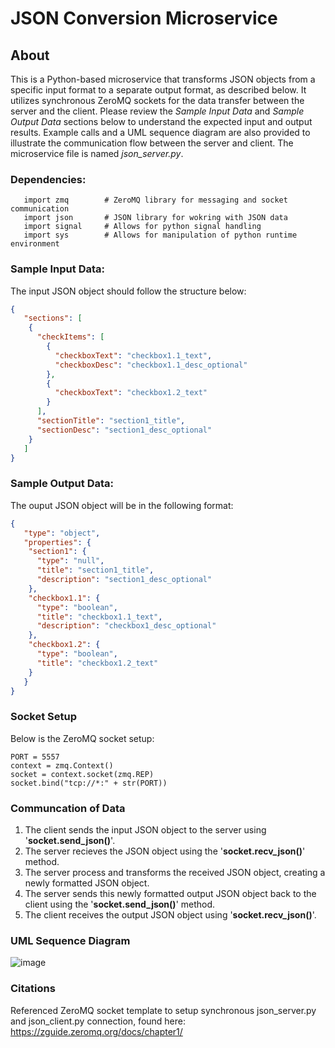 # JSON Conversion Microservice

## About
This is a Python-based microservice that transforms JSON objects from a specific input format to a separate output format, as described below. It utilizes synchronous ZeroMQ sockets for the data transfer between the server and the client. Please review the _Sample Input Data_ and  _Sample Output Data_ sections below to understand the expected input and output results. Example calls and a UML sequence diagram are also provided to illustrate the communication flow between the server and client. The microservice file is named _json_server.py_.

### Dependencies:
```
   import zmq        # ZeroMQ library for messaging and socket communication
   import json       # JSON library for wokring with JSON data
   import signal     # Allows for python signal handling 
   import sys        # Allows for manipulation of python runtime environment
```

### Sample Input Data:
The input JSON object should follow the structure below:

```json
{
   "sections": [
    {
      "checkItems": [
        {
          "checkboxText": "checkbox1.1_text",
          "checkboxDesc": "checkbox1.1_desc_optional"
        },
        {
          "checkboxText": "checkbox1.2_text"
        }
      ],
      "sectionTitle": "section1_title",
      "sectionDesc": "section1_desc_optional"
    }
   ]
}
```

### Sample Output Data:
The ouput JSON object will be in the following format:
```json
{
   "type": "object",
   "properties": {
    "section1": {
      "type": "null",
      "title": "section1_title",
      "description": "section1_desc_optional"
    },
    "checkbox1.1": {
      "type": "boolean",
      "title": "checkbox1.1_text",
      "description": "checkbox1_desc_optional"
    },
    "checkbox1.2": {
      "type": "boolean",
      "title": "checkbox1.2_text"
    }
   }
}
```
### Socket Setup 
Below is the ZeroMQ socket setup:

    PORT = 5557
    context = zmq.Context()
    socket = context.socket(zmq.REP)
    socket.bind("tcp://*:" + str(PORT))
    
### Communcation of Data
1. The client sends the input JSON object to the server using '**socket.send_json()**'.
2. The server recieves the JSON object using the '**socket.recv_json()**' method.
3. The server process and transforms the received JSON object, creating a newly formatted JSON object.
4. The server sends this newly formatted output JSON object back to the client using the '**socket.send_json()**' method.
5. The client receives the output JSON object using '**socket.recv_json()**'.
    
### UML Sequence Diagram
 ![image](https://user-images.githubusercontent.com/67238817/236879142-eff1467e-1a6b-4973-b374-b0c5f4f7bb29.png)
 
### Citations
Referenced ZeroMQ socket template to setup synchronous json_server.py and json_client.py connection, found here: https://zguide.zeromq.org/docs/chapter1/


